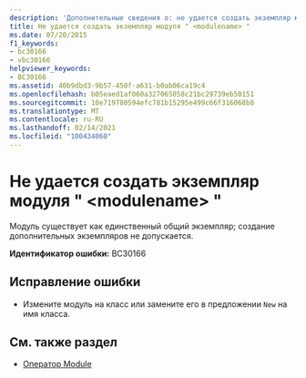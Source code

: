 ```yaml
---
description: 'Дополнительные сведения о: не удается создать экземпляр модуля " <modulename> "'
title: Не удается создать экземпляр модуля " <modulename> "
ms.date: 07/20/2015
f1_keywords:
- bc30166
- vbc30166
helpviewer_keywords:
- BC30166
ms.assetid: 40b9dbd3-9b57-450f-a631-b0ab06ca19c4
ms.openlocfilehash: b05eaed1af060a327065058c21bc29739eb50151
ms.sourcegitcommit: 10e719780594efc781b15295e499c66f316068b8
ms.translationtype: MT
ms.contentlocale: ru-RU
ms.lasthandoff: 02/14/2021
ms.locfileid: "100434060"
---
```

# <a name="cannot-create-an-instance-of-module-modulename"></a>Не удается создать экземпляр модуля " \<modulename> "

Модуль существует как единственный общий экземпляр; создание дополнительных экземпляров не допускается.  
  
 **Идентификатор ошибки:** BC30166  
  
## <a name="to-correct-this-error"></a>Исправление ошибки  
  
- Измените модуль на класс или замените его в предложении `New` на имя класса.  
  
## <a name="see-also"></a>См. также раздел

- [Оператор Module](../language-reference/statements/module-statement.md)
